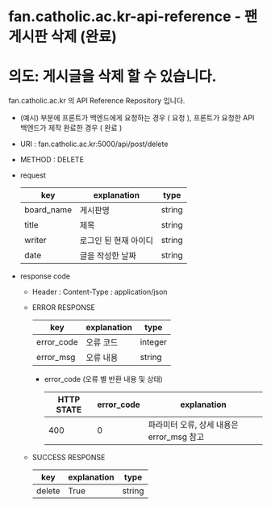 # fan.catholic.ac.kr-api-reference - 팬 게시판 삭제 (완료)
# 의도: 게시글을 삭제 할 수 있습니다.

fan.catholic.ac.kr 의 API Reference Repository 입니다.

- (예시) 부분에 프론트가 백엔드에게 요청하는 경우 ( 요청 ), 프론트가 요청한 API 백엔드가 제작 완료한 경우 ( 완료 )
- URI : fan.catholic.ac.kr:5000/api/post/delete
- METHOD : DELETE

- request

    | key | explanation | type |
    |--- |--- |--- |
    | board_name | 게시판명 | string |
    | title | 제목 | string |
    | writer | 로그인 된 현재 아이디 | string |
    | date | 글을 작성한 날짜 | string |

- response code
    - Header :
        Content-Type : application/json
    - ERROR RESPONSE
    
        |    key   | explanation |   type  |
        | -------- | ----------- |-------- |
        |error_code| 오류 코드     | integer | 
        |error_msg | 오류 내용  | string  |
        
        - error_code (오류 별 반환 내용 및 상태)
        
            | HTTP STATE | error_code | explanation |
            |----------- | ---------- | ----------- |
            | 400 |0| 파라미터 오류, 상세 내용은 error_msg 참고 |
   
    - SUCCESS RESPONSE
    
        | key | explanation | type |
        |--- |--- |--- |
        | delete | True | string |
        

